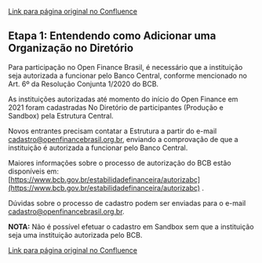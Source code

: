 [Link para página original no Confluence](https://openfinancebrasil.atlassian.net/wiki/spaces/OF/pages/134283265)

##  **Etapa 1: Entendendo como Adicionar uma Organização no Diretório**

Para participação no Open Finance Brasil, é necessário que a instituição seja autorizada a funcionar pelo Banco Central, conforme mencionado no Art. 6º da Resolução Conjunta 1/2020 do BCB.

As instituições autorizadas até momento do início do Open Finance em 2021 foram cadastradas No Diretório de participantes (Produção e Sandbox) pela Estrutura Central.

Novos entrantes precisam contatar a Estrutura a partir do e-mail [cadastro@openfinancebrasil.org.br](mailto:cadastro@openfinancebrasil.org.br), enviando a comprovação de que a instituição é autorizada a funcionar pelo Banco Central.

Maiores informações sobre o processo de autorização do BCB estão disponíveis em:  
 [https://www.bcb.gov.br/estabilidadefinanceira/autorizabc](https://www.bcb.gov.br/estabilidadefinanceira/autorizabc) .

Dúvidas sobre o processo de cadastro podem ser enviadas para o e-mail [cadastro@openfinancebrasil.org.br](mailto:cadastro@openfinancebrasil.org.br).

**NOTA:** Não é possível efetuar o cadastro em Sandbox sem que a instituição seja uma instituição autorizada pelo BCB.

[Link para página original no Confluence](https://openfinancebrasil.atlassian.net/wiki/spaces/OF/pages/134283265)